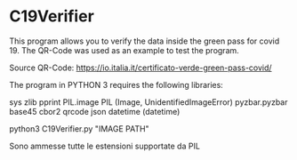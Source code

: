 # C19Verifier
This program allows you to verify the data inside the green pass for covid 19.  The QR-Code was used as an example to test the program.  

Source QR-Code: https://io.italia.it/certificato-verde-green-pass-covid/

The program in PYTHON 3 requires the following libraries:
  
  sys
  zlib
  pprint
  PIL.image
  PIL                 (Image, UnidentifiedImageError)
  pyzbar.pyzbar
  base45
  cbor2
  qrcode
  json
  datetime            (datetime)


  python3 C19Verifier.py "IMAGE PATH"
  
  Sono ammesse tutte le estensioni supportate da PIL
